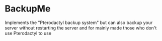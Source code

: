 # BackupMe
Implements the "Pterodactyl backup system" but can also backup your server without restarting the server and for mainly made those who don't use Pterodactyl to use